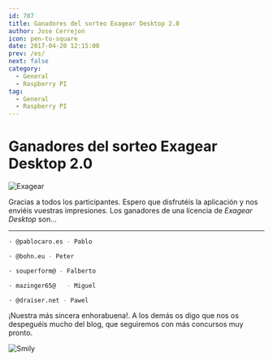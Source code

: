 ```yaml
---
id: 787
title: Ganadores del sorteo Exagear Desktop 2.0
author: Jose Cerrejon
icon: pen-to-square
date: 2017-04-20 12:15:00
prev: /es/
next: false
category:
  - General
  - Raspberry PI
tag:
  - General
  - Raspberry PI
---
```


# Ganadores del sorteo Exagear Desktop 2.0

![Exagear](/images/2015/06/ExaGear_Desktop_tr.png)

Gracias a todos los participantes. Espero que disfrutéis la aplicación y nos enviéis vuestras impresiones. Los ganadores de una licencia de *Exagear Desktop* son...

- - -

```bash
· @pablocaro.es	- Pablo

· @bohn.eu - Peter

· souperform@ -	Falberto

· mazinger65@	- Miguel

· @draiser.net - Pawel
```

¡Nuestra más sincera enhorabuena!. A los demás os digo que nos os despeguéis mucho del blog, que seguiremos con más concursos muy pronto.

![Smily](/css/sm/happy_smiling.png)
